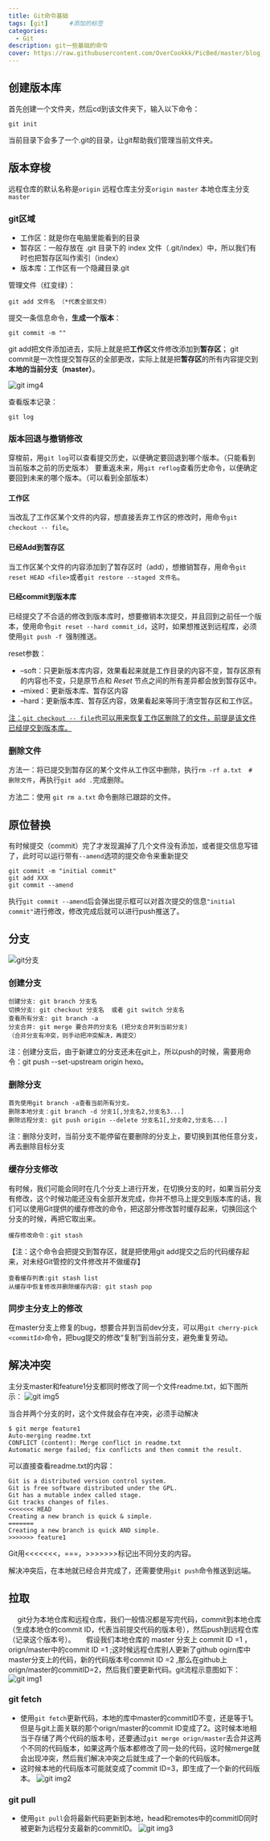 ```yaml
---
title: Git命令基础
tags: [git]      #添加的标签
categories: 
  - Git
description: git一些基础的命令
cover: https://raw.githubusercontent.com/OverCookkk/PicBed/master/blog_cover_images/00753-1559494136.png
---
```


## 创建版本库
首先创建一个文件夹，然后cd到该文件夹下，输入以下命令：
```text
git init
```
当前目录下会多了一个.git的目录，让git帮助我们管理当前文件夹。



## 版本穿梭

远程仓库的默认名称是`origin`
远程仓库主分支`origin master`
本地仓库主分支`master`

### git区域

- 工作区：就是你在电脑里能看到的目录
- 暂存区：一般存放在 .git 目录下的 index 文件（.git/index）中，所以我们有时也把暂存区叫作索引（index）
- 版本库：工作区有一个隐藏目录.git

管理文件（红变绿）：

```text
git add 文件名	（*代表全部文件）
```

提交一条信息命令，**生成一个版本**：

```text
git commit -m ""
```

git add把文件添加进去，实际上就是把**工作区**文件修改添加到**暂存区**；
git commit是一次性提交暂存区的全部更改，实际上就是把**暂存区**的所有内容提交到**本地的当前分支（master）**。

![git img4](https://raw.githubusercontent.com/OverCookkk/PicBed/master/blogImg/git%20img4.png)



查看版本记录：

```text
git log
```






### 版本回退与撤销修改

穿梭前，用`git log`可以查看提交历史，以便确定要回退到哪个版本。（只能看到当前版本之前的历史版本）
要重返未来，用`git reflog`查看历史命令，以便确定要回到未来的哪个版本。（可以看到全部版本）

#### 工作区

当改乱了工作区某个文件的内容，想直接丢弃工作区的修改时，用命令`git checkout -- file`。

#### 已经Add到暂存区

当工作区某个文件的内容添加到了暂存区时（add），想撤销暂存，用命令`git reset HEAD <file>`或者`git restore --staged 文件名`。

#### 已经commit到版本库

已经提交了不合适的修改到版本库时，想要撤销本次提交，并且回到之前任一个版本，使用命令`git reset --hard commit_id`，这时，如果想推送到远程库，必须使用`git push -f `强制推送。

reset参数：

- –soft：只更新版本库内容，效果看起来就是工作目录的内容不变，暂存区原有的内容也不变，只是原节点和 *Reset* 节点之间的所有差异都会放到暂存区中。
- –mixed：更新版本库、暂存区内容
- –hard：更新版本库、暂存区内容，效果看起来等同于清空暂存区和工作区。

<u>注：`git checkout -- file`也可以用来恢复工作区删除了的文件，前提是该文件已经提交到版本库。</u>



### 删除文件

方法一：将已提交到暂存区的某个文件从工作区中删除，执行`rm -rf a.txt  # 删除文件`，再执行`git add .`完成删除。

方法二：使用 `git rm a.txt` 命令删除已跟踪的文件。



## 原位替换

有时候提交（commit）完了才发现漏掉了几个文件没有添加，或者提交信息写错了，此时可以运行带有`--amend`选项的提交命令来重新提交

```text
git commit -m "initial commit"
git add XXX
git commit --amend
```

执行`git commit --amend`后会弹出提示框可以对首次提交的信息`"initial commit"`进行修改，修改完成后就可以进行push推送了。





## 分支

![git分支](https://raw.githubusercontent.com/OverCookkk/PicBed/master/blogImg/git%E5%88%86%E6%94%AF.png)

### 创建分支

```text
创建分支: git branch 分支名
切换分支: git checkout 分支名  或者 git switch 分支名
查看所有分支: git branch -a
分支合并: git merge 要合并的分支名 (把分支合并到当前分支)
（合并分支有冲突，则手动把冲突解决，再提交）
```

注：创建分支后，由于新建立的分支还未在git上，所以push的时候，需要用命令：git push --set-upstream origin hexo。



### 删除分支

```text
首先使用git branch -a查看当前所有分支。
删除本地分支：git branch -d 分支1[,分支名2,分支名3...]
删除远程分支: git push origin --delete 分支名1[,分支命2,分支名...]
```

注：删除分支时，当前分支不能停留在要删除的分支上，要切换到其他任意分支，再去删除目标分支



### 缓存分支修改

​		有时候，我们可能会同时在几个分支上进行开发，在切换分支的时，如果当前分支有修改，这个时候功能还没有全部开发完成，你并不想马上提交到版本库的话，我们可以使用Git提供的缓存修改的命令，把这部分修改暂时缓存起来，切换回这个分支的时候，再把它取出来。

```text
缓存修改命令：git stash 
```
【注：这个命令会把提交到暂存区，就是把使用git add提交之后的代码缓存起来，对未经Git管控的文件修改并不做缓存】
```text
查看缓存列表:git stash list
从缓存中恢复修改并删除缓存内容: git stash pop
```

### 同步主分支上的修改
在master分支上修复的bug，想要合并到当前dev分支，可以用`git cherry-pick <commitId>`命令，把bug提交的修改“复制”到当前分支，避免重复劳动。



## 解决冲突

主分支master和feature1分支都同时修改了同一个文件readme.txt，如下图所示：
![git img5](https://raw.githubusercontent.com/OverCookkk/PicBed/master/blogImg/git%20img5.png)

当合并两个分支的时，这个文件就会存在冲突，必须手动解决
```text
$ git merge feature1
Auto-merging readme.txt
CONFLICT (content): Merge conflict in readme.txt
Automatic merge failed; fix conflicts and then commit the result.
```
可以直接查看readme.txt的内容：
```text
Git is a distributed version control system.
Git is free software distributed under the GPL.
Git has a mutable index called stage.
Git tracks changes of files.
<<<<<<< HEAD
Creating a new branch is quick & simple.
=======
Creating a new branch is quick AND simple.
>>>>>>> feature1
```
Git用<<<<<<<，===，>>>>>>>标记出不同分支的内容。



解决冲突后，在本地就已经合并完成了，还需要使用`git push`命令推送到远端。




## 拉取

&emsp; git分为本地仓库和远程仓库，我们一般情况都是写完代码，commit到本地仓库（生成本地仓的commit ID，代表当前提交代码的版本号），然后push到远程仓库（记录这个版本号）。
&emsp; 假设我们本地仓库的 master 分支上 commit ID =1 ，orign/master中的commit ID =1 ;这时候远程仓库别人更新了github ogirn库中master分支上的代码，新的代码版本号commit ID =2 ,那么在github上 orign/master的commitID=2，然后我们要更新代码。git流程示意图如下：
![git img1](https://raw.githubusercontent.com/OverCookkk/PicBed/master/blogImg/git%20img1.png)

### git fetch
- 使用`git fetch`更新代码，本地的库中master的commitID不变，还是等于1。但是与git上面关联的那个orign/master的commit ID变成了2。这时候本地相当于存储了两个代码的版本号，还要通过`git merge orign/master`去合并这两个不同的代码版本，如果这两个版本都修改了同一处的代码，这时候merge就会出现冲突，然后我们解决冲突之后就生成了一个新的代码版本。
- 这时候本地的代码版本可能就变成了commit ID=3，即生成了一个新的代码版本。
![git img2](https://raw.githubusercontent.com/OverCookkk/PicBed/master/blogImg/git%20img2.png)

### git pull
- 使用`git pull`会将最新代码更新到本地，head和remotes中的commitID同时被更新为远程分支最新的commitID。
![git img3](https://raw.githubusercontent.com/OverCookkk/PicBed/master/blogImg/git%20img3.png)
